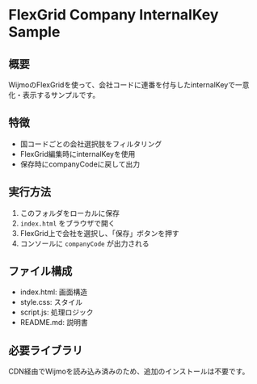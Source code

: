 # FlexGrid Company InternalKey Sample

## 概要

WijmoのFlexGridを使って、会社コードに連番を付与したinternalKeyで一意化・表示するサンプルです。

## 特徴

- 国コードごとの会社選択肢をフィルタリング
- FlexGrid編集時にinternalKeyを使用
- 保存時にcompanyCodeに戻して出力

## 実行方法

1. このフォルダをローカルに保存
2. `index.html` をブラウザで開く
3. FlexGrid上で会社を選択し、「保存」ボタンを押す
4. コンソールに `companyCode` が出力される

## ファイル構成

- index.html: 画面構造
- style.css: スタイル
- script.js: 処理ロジック
- README.md: 説明書

## 必要ライブラリ

CDN経由でWijmoを読み込み済みのため、追加のインストールは不要です。
